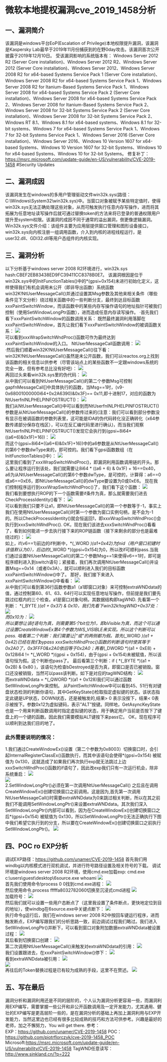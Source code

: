 # 微软本地提权漏洞cve_2019_1458分析
## 一、漏洞简介
该漏洞是windows平台EoP(Escalation of Privilege)本地权限提升漏洞，该漏洞是Kaspersky Lab最早于2019年11月份捕获到的在野0day攻击。该漏洞首次公开披露于2019年12月10日。
受该漏洞影响的系统版本有：
Windows Server 2012 R2 (Server Core installation)、Windows Server 2012 R2、Windows Server 2012 (Server Core installation)、Windows Server 2012、Windows Server 2008 R2 for x64-based Systems Service Pack 1 (Server Core installation)、Windows Server 2008 R2 for x64-based Systems Service Pack 1、Windows Server 2008 R2 for Itanium-Based Systems Service Pack 1、Windows Server 2008 for x64-based Systems Service Pack 2 (Server Core installation)、Windows Server 2008 for x64-based Systems Service Pack 2、Windows Server 2008 for Itanium-Based Systems Service Pack 2、Windows Server 2008 for 32-bit Systems Service Pack 2 (Server Core installation)、Windows Server 2008 for 32-bit Systems Service Pack 2、Windows RT 8.1、Windows 8.1 for x64-based systems、Windows 8.1 for 32-bit systems、Windows 7 for x64-based Systems Service Pack 1、Windows 7 for 32-bit Systems Service Pack 1、Windows Server 2016 (Server Core installation)、Windows Server 2016、Windows 10 Version 1607 for x64-based Systems、Windows 10 Version 1607 for 32-bit Systems、Windows 10 for x64-based Systems、Windows 10 for 32-bit Systems。
修复补丁：https://msrc.microsoft.com/update-guide/en-US/vulnerability/CVE-2019-1458 #Security Updates
## 二、漏洞成因
该漏洞发生在windows的多用户管理驱动文件win32k.sys(路径：C:\Windows\System32\win32k.sys)中。当窗口对象被赋予某些特定值时，使得win32k.sys无法正确处理这些对象，从而可触发执行任意内存写操作，进而将其拓展为任意地址读写操作后就可通过替换token的方法来将已登录的普通权限用户提升至system权限。该漏洞的成因不同于通常的溢出漏洞，倒更像逻辑漏洞。
Win32k.sys文件介绍：该组件主要为应用层提供窗口管理和图形设备接口，win32k.sys向内核注册一组调用函数，介入到内核的进程线程运行，是user32.dll、GDI32.dll等用户态组件的内核实现。
## 三、漏洞分析
以下分析基于windows server 2008 R2环境进行，win32k.sys hash:CBEF2EB83438ED9FC39411CC8378B0E7。
该漏洞根因是位于win32k.sys中的InitFunctionTables()中的*(gpsi+0x154)未进行初始化定义，这样使得我们有机会调用未公开（即非导出函数）系统函数win32K!NtUserMessageCall()并通过设置其Msg参数及其他来相关条件（哪些条件见下文分析）绕过相关函数中的一些判断分支，最终到达目标函数xxxPaintSwitchWindow，而该函数中的某些内存写操作语句的地址指针可被我们控制（使用SetWindowLongPtr函数），进而造成任意内存读写操作。
·首先我们看下xxxPaintSwitchWindow的函数调用关系：
既然最终漏洞利用落脚在xxxPaintSwitchWindow，首先让我们看下xxxPaintSwitchWindow的被调函数关系：
![](https://github.com/jionyeahgithub/Arbang/blob/master/%E5%BE%AE%E8%BD%AF%E6%9C%AC%E5%9C%B0%E6%8F%90%E6%9D%83%E6%BC%8F%E6%B4%9Ecve_2019_1458%E5%88%86%E6%9E%90/image/%E5%9B%BE%E7%89%871.png)<br/>
可以看到xxxWrapSwitchWndProc()函数可作为最终达到xxxPaintSwitchWindow的入口。
NtUserMessageCall函数调用：
![](https://github.com/jionyeahgithub/Arbang/blob/master/%E5%BE%AE%E8%BD%AF%E6%9C%AC%E5%9C%B0%E6%8F%90%E6%9D%83%E6%BC%8F%E6%B4%9Ecve_2019_1458%E5%88%86%E6%9E%90/image/%E5%9B%BE%E7%89%872.png)<br/>
·然后我们顺着win32K!NtUserMessageCall()往下看：
win32K!NtUserMessageCall()虽然是未公开函数，我们可以reactos.org上找到该函数的相关信息以供参考（尽管该站点上的某些函数不一定跟windows系统的完全一致，但有参考总比没有好吧）：
![](https://github.com/jionyeahgithub/Arbang/blob/master/%E5%BE%AE%E8%BD%AF%E6%9C%AC%E5%9C%B0%E6%8F%90%E6%9D%83%E6%BC%8F%E6%B4%9Ecve_2019_1458%E5%88%86%E6%9E%90/image/%E5%9B%BE%E7%89%873.png)<br/>
再回过头来看win32k.sys里的伪代码：
![](https://github.com/jionyeahgithub/Arbang/blob/master/%E5%BE%AE%E8%BD%AF%E6%9C%AC%E5%9C%B0%E6%8F%90%E6%9D%83%E6%BC%8F%E6%B4%9Ecve_2019_1458%E5%88%86%E6%9E%90/image/%E5%9B%BE%E7%89%874.png)<br/>
从中我们可以看到NtUserMessageCall()的第二个参数Msg可控制gapfnMessageCall[]中具体执行的函数，当Msg==1时，(v9-0x68001000000i64+0x2A6390)&0x3F)== 0x11,即十进制17，对应的函数为NtUserfnINLPHELPINFOSTRUCT()：
![](https://github.com/jionyeahgithub/Arbang/blob/master/%E5%BE%AE%E8%BD%AF%E6%9C%AC%E5%9C%B0%E6%8F%90%E6%9D%83%E6%BC%8F%E6%B4%9Ecve_2019_1458%E5%88%86%E6%9E%90/image/%E5%9B%BE%E7%89%875.png)<br/>
我们从NtUserMessageCall()中可以看到而NtUserfnINLPHELPINFOSTRUCT()参数是从NtUserMessageCall()的参数传过来的(注意：我们可以看到部分参数没有显示在被调函数的参数列表里，这可能是IDA的伪代码转化没正确转化（x64参数传递部分保存在栈区），可以在反汇编代码里进行确认)，而当我们观察NtUserfnINLPHELPINFOSTRUCT()发现它会执行到(gpsi+8i64*((a6+6)&0x1F)+16))：
![](https://github.com/jionyeahgithub/Arbang/blob/master/%E5%BE%AE%E8%BD%AF%E6%9C%AC%E5%9C%B0%E6%8F%90%E6%9D%83%E6%BC%8F%E6%B4%9Ecve_2019_1458%E5%88%86%E6%9E%90/image/%E5%9B%BE%E7%89%876.png)<br/>
而这个(gpsi+8i64*((a6+6)&0x1F)+16))中的a6参数是从NtUserMessageCall()的第6个参数dwType来的，即可控的。我们看下gpsi函数数组（在InitFunctionTables()中）：
![](https://github.com/jionyeahgithub/Arbang/blob/master/%E5%BE%AE%E8%BD%AF%E6%9C%AC%E5%9C%B0%E6%8F%90%E6%9D%83%E6%BC%8F%E6%B4%9Ecve_2019_1458%E5%88%86%E6%9E%90/image/%E5%9B%BE%E7%89%877.png)<br/>
这里我们看到了xxxWrapSwitchWndProc()，即漏洞利用函数调用链的开头。那么要让程序运行到该处，我们就需要让8i64 * ((a6 + 6) & 0x1F) + 16==0x40，a6为从NtUserMessageCall()的第6个参数dwType，是可控的，计算得：a6==0或a6==0xE6，即NtUserMessageCall()的dwType要设置为0或0xE6。
现在我们控制程序运行到xxxWrapSwitchWndProc()了，我们看下这个函数：
![](https://github.com/jionyeahgithub/Arbang/blob/master/%E5%BE%AE%E8%BD%AF%E6%9C%AC%E5%9C%B0%E6%8F%90%E6%9D%83%E6%BC%8F%E6%B4%9Ecve_2019_1458%E5%88%86%E6%9E%90/image/%E5%9B%BE%E7%89%878.png)<br/>
我们看到要想执行ROP的下一个函数需要if条件为真，那么就需要我们进去CheckProcessIdentity()看下：
![](https://github.com/jionyeahgithub/Arbang/blob/master/%E5%BE%AE%E8%BD%AF%E6%9C%AC%E5%9C%B0%E6%8F%90%E6%9D%83%E6%BC%8F%E6%B4%9Ecve_2019_1458%E5%88%86%E6%9E%90/image/%E5%9B%BE%E7%89%879.png)<br/>
可以看到我们只要不让a1，即NtUserMessageCall()的第一个参数等于-1，事实上我们在使用NtUserMessageCall()时第一个参数为窗口实例句柄，是不会为-1的。所以CheckProcessIdentity()就会恒返回1，即xxxWrapSwitchWndProc()会执行到xxxSwitchWndProc().
OK，现在我们该进去xxxSwitchWndProc()看看了，看到如何能进一步去执行接下来的ROP链函数（接下来剩余的部分也是最难绕过的）：
![](https://github.com/jionyeahgithub/Arbang/blob/master/%E5%BE%AE%E8%BD%AF%E6%9C%AC%E5%9C%B0%E6%8F%90%E6%9D%83%E6%BC%8F%E6%B4%9Ecve_2019_1458%E5%88%86%E6%9E%90/image/%E5%9B%BE%E7%89%8710.png)<br/>
如上，if(v6==1)前边的if判断中，*(_WORD *)(a1+0x42)为fnid（用户窗口初建时该值默认为0），后边的*(_WORD *)(gpsi+0x154)为0，所以改if可顺利pass.当我们通过设置NtUserMessageCall()的第二个参数Msg==1来使得v6==1时，即可是程序顺利进入到switch语句；紧接着，我们再次调用NtUserMessageCall()并设置Msg==0x14（或者0x3A），就可以顺利进入我们的目标函数xxxPaintSwitchWindow()中了。
那好，我们接下来进入xxxPaintSwitchWindow()中看看：
![](https://github.com/jionyeahgithub/Arbang/blob/master/%E5%BE%AE%E8%BD%AF%E6%9C%AC%E5%9C%B0%E6%8F%90%E6%9D%83%E6%BC%8F%E6%B4%9Ecve_2019_1458%E5%88%86%E6%9E%90/image/%E5%9B%BE%E7%89%8711.png)<br/>
从中我们可以看到第36行函数参数a1（a1即窗口对象）来可控制extraWNDdata的值，通过控制第60、61、63、64行可以实现任意地址写操作，但前提是我们要先跳过红框内的三个检查。a1是窗口对象句柄，其数据结构即tagWND.
先看第一个判断： *(_BYTE *)(a1 + 0x37) & 0x10，我们先看下win32k!tagWND+0x37处：
![](https://github.com/jionyeahgithub/Arbang/blob/master/%E5%BE%AE%E8%BD%AF%E6%9C%AC%E5%9C%B0%E6%8F%90%E6%9D%83%E6%BC%8F%E6%B4%9Ecve_2019_1458%E5%88%86%E6%9E%90/image/%E5%9B%BE%E7%89%8712.png)<br/>
而0x10为：
![](https://github.com/jionyeahgithub/Arbang/blob/master/%E5%BE%AE%E8%BD%AF%E6%9C%AC%E5%9C%B0%E6%8F%90%E6%9D%83%E6%BC%8F%E6%B4%9Ecve_2019_1458%E5%88%86%E6%9E%90/image/%E5%9B%BE%E7%89%8713.png)<br/>
所以要想让该if语句为真，则需要第5个bit位为1，即bVisible为真，而这个可以通过设置CreateWindowEx第4个参数为WS_VISIBLE来实现。所以这个判断可以pass.
咱看第二个判断：我们需要让|“或”的两侧都为假。首先*(_WORD *)(a1 + 0x42)已经在我们bypass xxxSwitchWndProc()函数的判断语句时使其等于0x2A0了，0x3FFF0&x2A0依旧等于0x2A0；再看*(_DWORD *)(a1 + 0xE8) + 0x128i64 != *(_WORD *)(gpsi + 0x154)，由于(gpsi + 0x154)未被赋值，所以该语句恒为假。这个判断也pass了。
最后看第三个判断：if ( *(_BYTE *)(a1 + 0x2B) & 0x80 )，该语句为检查bDestroyed是否为真，即窗口是否已被销毁。窗口还没被销毁，当然可以pass该判断。如下是对应的tagWND结构：
![](https://github.com/jionyeahgithub/Arbang/blob/master/%E5%BE%AE%E8%BD%AF%E6%9C%AC%E5%9C%B0%E6%8F%90%E6%9D%83%E6%BC%8F%E6%B4%9Ecve_2019_1458%E5%88%86%E6%9E%90/image/%E5%9B%BE%E7%89%8714.png)<br/>
而extraWNDdata = *(_QWORD *)(a1 + 0x128)我们可以通过函数SetWindowLongPtr来控制。
从PaintSwitchWindow中可以看到45、51行有对键盘状态检测的判断你语句，其中GetKeyState()检取指定虚拟键的状态。该状态指定此键是UP状态，DOWN状态，还是被触发的,结果> 0 表示没按下，结果< 0表示被按下。参数0x12为虚拟键码，表示”ALT”按键。同样地，GetAsyncKeyState也是一个用来判断函数调用时指定虚拟键的状态，用于确定用户当前是否按下了键盘上的一个键的函数。因此我们需要模拟ALT键按下来pass它。
OK，现在程序可以顺利到达我们目的地了。
### 此外需要说明的情况：
1.我们通过CreateWindowEx()设置（第二个参数为0x8003）切换窗口时，会引起InternalRegisterClassEx()函数执行，而其中该语句会使得*(gpsi+0x154) 被赋值为 0x130，这就造成了如果我们再次执行exp就无法跳过上边xxxSwitchWndProc()函数的if语句了，因此改exp我们只有一次运行机会，除非系统重启：
![](https://github.com/jionyeahgithub/Arbang/blob/master/%E5%BE%AE%E8%BD%AF%E6%9C%AC%E5%9C%B0%E6%8F%90%E6%9D%83%E6%BC%8F%E6%B4%9Ecve_2019_1458%E5%88%86%E6%9E%90/image/%E5%9B%BE%E7%89%8715.png)<br/>
![](https://github.com/jionyeahgithub/Arbang/blob/master/%E5%BE%AE%E8%BD%AF%E6%9C%AC%E5%9C%B0%E6%8F%90%E6%9D%83%E6%BC%8F%E6%B4%9Ecve_2019_1458%E5%88%86%E6%9E%90/image/%E5%9B%BE%E7%89%8716.png)<br/>
2.SetWindowLongPtr()必须在第一次调用NtUserMessageCall() 之后且在调用CreateWindowEx()创建切换窗口之前调用。这是因为,首先第一次调用NtUserMessageCall()时需要extraWNDdata为0来跳过相关判断，所以在其之前我们不能调用SetWindowLongPtr()来设置extraWNDdata。其次我们深入SetWindowLongPtr()内部可以看到，因为在CreateWindowEx()创建切换窗口之后*(gpsi+0x154) 被赋值为 0x130，所以SetWindowLongPtr()无法正确执行下图中我们希望它执行到的分支，所以要在CreateWindowEx()创建切换窗口之前执行SetWindowLongPtr()。
![](https://github.com/jionyeahgithub/Arbang/blob/master/%E5%BE%AE%E8%BD%AF%E6%9C%AC%E5%9C%B0%E6%8F%90%E6%9D%83%E6%BC%8F%E6%B4%9Ecve_2019_1458%E5%88%86%E6%9E%90/image/%E5%9B%BE%E7%89%8717.png)<br/>
## 四、POC ro EXP分析
调试EXP路径：https://github.com/unamer/CVE-2019-1458
首先我们用windbg以内核模式进行双机调试，并进行符号路径设置及相关符号的下载。
调试环境是windows server 2008 R2环境，使用cmd.exe加载exp:
cmd.exe c:\users\guest\desktop\6source.exe whoami
![](https://github.com/jionyeahgithub/Arbang/blob/master/%E5%BE%AE%E8%BD%AF%E6%9C%AC%E5%9C%B0%E6%8F%90%E6%9D%83%E6%BC%8F%E6%B4%9Ecve_2019_1458%E5%88%86%E6%9E%90/image/%E5%9B%BE%E7%89%8718.png)<br/>
首先我们使用命令!process 0 0找到cmd.exe进程：
![](https://github.com/jionyeahgithub/Arbang/blob/master/%E5%BE%AE%E8%BD%AF%E6%9C%AC%E5%9C%B0%E6%8F%90%E6%9D%83%E6%BC%8F%E6%B4%9Ecve_2019_1458%E5%88%86%E6%9E%90/image/%E5%9B%BE%E7%89%8719.png)<br/>
然后使用命令.process fffffa8032782060切换至沉浸式cmd进程
![](https://github.com/jionyeahgithub/Arbang/blob/master/%E5%BE%AE%E8%BD%AF%E6%9C%AC%E5%9C%B0%E6%8F%90%E6%9D%83%E6%BC%8F%E6%B4%9Ecve_2019_1458%E5%88%86%E6%9E%90/image/%E5%9B%BE%E7%89%8720.png)<br/>
加载符号：
![](https://github.com/jionyeahgithub/Arbang/blob/master/%E5%BE%AE%E8%BD%AF%E6%9C%AC%E5%9C%B0%E6%8F%90%E6%9D%83%E6%BC%8F%E6%B4%9Ecve_2019_1458%E5%88%86%E6%9E%90/image/%E5%9B%BE%E7%89%8721.png)<br/>
然后我们就可以设置一些用户态断点了（这里我设置了条件断点，更快地定位到目的地址），使windbg在6source.exe中关键点断下：
![](https://github.com/jionyeahgithub/Arbang/blob/master/%E5%BE%AE%E8%BD%AF%E6%9C%AC%E5%9C%B0%E6%8F%90%E6%9D%83%E6%BC%8F%E6%B4%9Ecve_2019_1458%E5%88%86%E6%9E%90/image/%E5%9B%BE%E7%89%8722.png)<br/>
执行命令g运行后，我们在windows server 2008 R2中按回车键运行程序，进而触发断点，EXP编写跟我们的分析思路一致，前边调试过程我们略过。我们进入SetWindowLongPtr()并断下，可以看到窗口对象附加数据extraWNDdata被设置过程：
![](https://github.com/jionyeahgithub/Arbang/blob/master/%E5%BE%AE%E8%BD%AF%E6%9C%AC%E5%9C%B0%E6%8F%90%E6%9D%83%E6%BC%8F%E6%B4%9Ecve_2019_1458%E5%88%86%E6%9E%90/image/%E5%9B%BE%E7%89%8723.png)<br/>
其后看到切换窗口创建：
![](https://github.com/jionyeahgithub/Arbang/blob/master/%E5%BE%AE%E8%BD%AF%E6%9C%AC%E5%9C%B0%E6%8F%90%E6%9D%83%E6%BC%8F%E6%B4%9Ecve_2019_1458%E5%88%86%E6%9E%90/image/%E5%9B%BE%E7%89%8724.png)<br/>
第二次调用NtUserMessageCall()来触发对extraWNDdata的引用：
![](https://github.com/jionyeahgithub/Arbang/blob/master/%E5%BE%AE%E8%BD%AF%E6%9C%AC%E5%9C%B0%E6%8F%90%E6%9D%83%E6%BC%8F%E6%B4%9Ecve_2019_1458%E5%88%86%E6%9E%90/image/%E5%9B%BE%E7%89%8725.png)<br/>
我们设置跟进去，在xxxPaintSwitchWindow()停下：
![](https://github.com/jionyeahgithub/Arbang/blob/master/%E5%BE%AE%E8%BD%AF%E6%9C%AC%E5%9C%B0%E6%8F%90%E6%9D%83%E6%BC%8F%E6%B4%9Ecve_2019_1458%E5%88%86%E6%9E%90/image/%E5%9B%BE%E7%89%8726.png)<br/>
看到extraWNDdata被引用：
![](https://github.com/jionyeahgithub/Arbang/blob/master/%E5%BE%AE%E8%BD%AF%E6%9C%AC%E5%9C%B0%E6%8F%90%E6%9D%83%E6%BC%8F%E6%B4%9Ecve_2019_1458%E5%88%86%E6%9E%90/image/%E5%9B%BE%E7%89%8727.png)<br/>
![](https://github.com/jionyeahgithub/Arbang/blob/master/%E5%BE%AE%E8%BD%AF%E6%9C%AC%E5%9C%B0%E6%8F%90%E6%9D%83%E6%BC%8F%E6%B4%9Ecve_2019_1458%E5%88%86%E6%9E%90/image/%E5%9B%BE%E7%89%8728.png)<br/>
再往后的Token替换过程是已有较为成熟的手段，这里不在赘述。
![](https://github.com/jionyeahgithub/Arbang/blob/master/%E5%BE%AE%E8%BD%AF%E6%9C%AC%E5%9C%B0%E6%8F%90%E6%9D%83%E6%BC%8F%E6%B4%9Ecve_2019_1458%E5%88%86%E6%9E%90/image/%E5%9B%BE%E7%89%8729.png)<br/>
## 五、写在最后
漏洞分析和漏洞利用还是不同的层阶的，个人认为漏洞分析更容易一些，而漏洞利用EXP编写，需要掌握一些公开和非公开函数调用及一定开发能力，尤其通用、健壮的EXP编写是更高层阶一些的，是在漏洞分析的基础上再加上漏洞利用与EXP开发能力，当然这里边也已经有很多比较成熟的技巧和方法可供参考。兴趣是最好的老师，加之不懈努力，You will get there.
参考：<br/>
EXP：https://github.com/unamer/CVE-2019-1458
POC：https://github.com/piotrflorczyk/cve-2019-1458_POC
Microsoft:https://msrc.microsoft.com/update-guide/en-US/vulnerability/CVE-2019-1458
TagWND任意读写：http://www.sinkland.cn/?p=222
